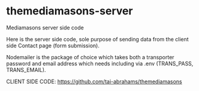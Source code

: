 # themediamasons-server
Mediamasons server side code

Here is the server side code, sole purpose of sending data from the client side Contact page (form submission).

Nodemailer is the package of choice which takes both a transporter password and email address which needs including via .env (TRANS_PASS, TRANS_EMAIL).

CLIENT SIDE CODE:
https://github.com/tai-abrahams/themediamasons
